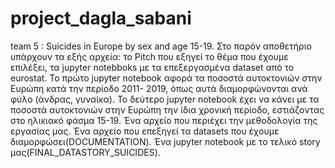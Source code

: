 # project_dagla_sabani
 team 5 : Suicides in Europe by sex and age 15-19.
Στο παρόν αποθετήριο υπάρχουν τα εξής αρχεία:
το Pitch που εξηγεί το θέμα που έχουμε επιλέξει,
τα jupyter notebboks με τα επεξεργασμένα dataset από το eurostat. 
Το πρώτο jupyter notebook αφορά τα ποσοστά αυτοκτονιών στην Ευρώπη κατά την περίοδο 2011- 2019, όπως αυτά διαμορφώνονται ανά φύλο (άνδρας, γυναίκα).
Το δεύτερο jupyter notebook έχει να κάνει με τα ποσοστά αυτοκτονιών στην Ευρώπη την ίδια χρονική περίοδο, εστιάζοντας στο ηλικιακό φάσμα 15-19.
Ένα αρχείο που περιέχει την μεθοδολογία της εργασίας μας.
Ένα αρχείο που επεξηγεί τα datasets που έχουμε διαμορφώσει(DOCUMENTATION).
Ένα jupyter notebook με το τελικό story μας(FINAL_DATASTORY_SUICIDES).
